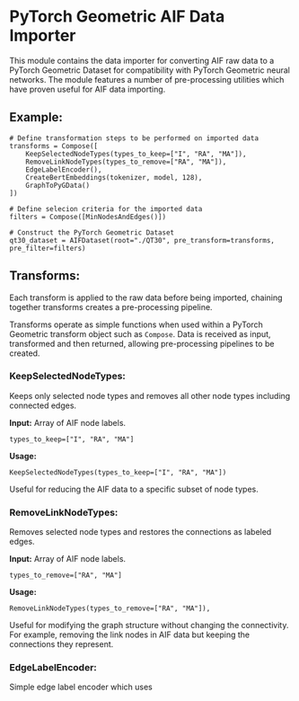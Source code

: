 # PyTorch Geometric AIF Data Importer

This module contains the data importer for converting AIF raw data to a PyTorch Geometric Dataset for compatibility with PyTorch Geometric neural networks. The module features a number of pre-processing utilities which have proven useful for AIF data importing.

## Example:

```
# Define transformation steps to be performed on imported data
transforms = Compose([
    KeepSelectedNodeTypes(types_to_keep=["I", "RA", "MA"]),
    RemoveLinkNodeTypes(types_to_remove=["RA", "MA"]),
    EdgeLabelEncoder(),
    CreateBertEmbeddings(tokenizer, model, 128),
    GraphToPyGData()
])

# Define selecion criteria for the imported data
filters = Compose([MinNodesAndEdges()])

# Construct the PyTorch Geometric Dataset
qt30_dataset = AIFDataset(root="./QT30", pre_transform=transforms, pre_filter=filters)
```

## Transforms:

Each transform is applied to the raw data before being imported, chaining together transforms creates a pre-processing pipeline.

Transforms operate as simple functions when used within a PyTorch Geometric transform object such as `Compose`. Data is received as input, transformed and then returned, allowing pre-processing pipelines to be created.

### KeepSelectedNodeTypes:

Keeps only selected node types and removes all other node types including connected edges.

**Input:**
Array of AIF node labels.
```
types_to_keep=["I", "RA", "MA"]
```

**Usage:**
```
KeepSelectedNodeTypes(types_to_keep=["I", "RA", "MA"])
```

Useful for reducing the AIF data to a specific subset of node types.

### RemoveLinkNodeTypes:

Removes selected node types and restores the connections as labeled edges.

**Input:**
Array of AIF node labels.
```
types_to_remove=["RA", "MA"]
```

**Usage:**
```
RemoveLinkNodeTypes(types_to_remove=["RA", "MA"]),
```

Useful for modifying the graph structure without changing the connectivity. For example, removing the link nodes in AIF data but keeping the connections they represent.

### EdgeLabelEncoder:

Simple edge label encoder which uses 